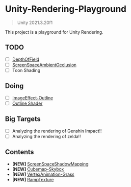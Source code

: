 # Unity-Rendering-Playground

> Unity 2021.3.20f1

This project is a playground for Unity Rendering.

## TODO
- [ ] [DepthOfField](Docs/ImageEffects/DepthOfField.md)
- [ ] [ScreenSpaceAmbientOcclusion](Docs/ImageEffects/SSAO.md)
- [ ] Toon Shading

## Doing
- [ ] [ImageEffect-Outline](Docs/ImageEffects/Outline.md)
- [ ] [Outline Shader](Docs/Outline/OutlineBasedNormal.md)

## Big Targets
- [ ] Analyzing the rendering of Genshin Impact!!
- [ ] Analyzing the rendering of zelda!!

## Contents
- **[NEW]** [ScreenSpaceShadowMapping](Docs/ScreenSpaceShadowMapping.md)
- **[NEW]** [Cubemap-Skybox](Docs/Cubemap-Skybox.md)
- **[NEW]** [VertexAnimation-Grass](Docs/VertexAnimation/Grass.md)
- **[NEW]** [RampTexture](Docs/TextureEffect/RampTexture.md)
